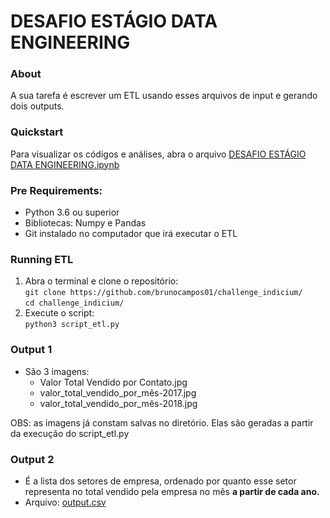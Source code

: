 # DESAFIO ESTÁGIO DATA ENGINEERING

### About
A sua tarefa é escrever um ETL usando esses arquivos de input e gerando dois outputs.

### Quickstart
Para visualizar os códigos e análises, abra o arquivo [DESAFIO ESTÁGIO DATA ENGINEERING.ipynb](https://github.com/brunocampos01/challenge-indicium/blob/master/DESAFIO%20EST%C3%81GIO%20DATA%20ENGINEERING.ipynb) 

### Pre Requirements:
- Python 3.6 ou superior 
- Bibliotecas: Numpy e Pandas
- Git instalado no computador que irá executar o ETL

### Running ETL
1. Abra o terminal e clone o repositório: <br/>
`git clone https://github.com/brunocampos01/challenge_indicium/`<br/>
`cd challenge_indicium/`
2. Execute o script:<br/>
`python3 script_etl.py`

### Output 1
- São 3 imagens:
  - Valor Total Vendido por Contato.jpg
  - valor_total_vendido_por_mês-2017.jpg
  - valor_total_vendido_por_mês-2018.jpg
 
OBS: as imagens já constam salvas no diretório. Elas são geradas a partir da execução do script_etl.py

### Output 2
- É a lista dos setores de empresa, ordenado por quanto esse setor representa no total vendido pela empresa no mês  **a partir de cada ano.**
- Arquivo: [output.csv](https://github.com/brunocampos01/challenge-indicium/blob/master/output.csv)
